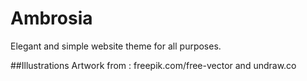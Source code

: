 # Ambrosia
Elegant and simple website theme for all purposes.

##Illustrations
Artwork from : freepik.com/free-vector and undraw.co
